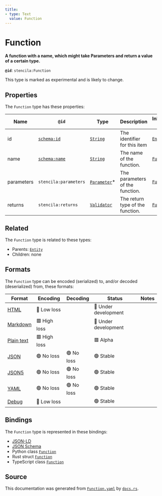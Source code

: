 ```yaml
---
title:
- type: Text
  value: Function
---
```


# Function

**A function with a name, which might take Parameters and return a value of a certain type.**

**`@id`**: `stencila:Function`

This type is marked as experimental and is likely to change.

## Properties

The `Function` type has these properties:

| Name       | `@id`                                    | Type                                                                      | Description                      | Inherited from                                                         |
| ---------- | ---------------------------------------- | ------------------------------------------------------------------------- | -------------------------------- | ---------------------------------------------------------------------- |
| id         | [`schema:id`](https://schema.org/id)     | [`String`](https://stencila.dev/docs/reference/schema/data/string)        | The identifier for this item     | [`Entity`](https://stencila.dev/docs/reference/schema/other/entity)    |
| name       | [`schema:name`](https://schema.org/name) | [`String`](https://stencila.dev/docs/reference/schema/data/string)        | The name of the function.        | [`Function`](https://stencila.dev/docs/reference/schema/flow/function) |
| parameters | `stencila:parameters`                    | [`Parameter`](https://stencila.dev/docs/reference/schema/flow/parameter)* | The parameters of the function.  | [`Function`](https://stencila.dev/docs/reference/schema/flow/function) |
| returns    | `stencila:returns`                       | [`Validator`](https://stencila.dev/docs/reference/schema/data/validator)  | The return type of the function. | [`Function`](https://stencila.dev/docs/reference/schema/flow/function) |

## Related

The `Function` type is related to these types:

- Parents: [`Entity`](https://stencila.dev/docs/reference/schema/other/entity)
- Children: none

## Formats

The `Function` type can be encoded (serialized) to, and/or decoded (deserialized) from, these formats:

| Format                                                           | Encoding       | Decoding     | Status                 | Notes |
| ---------------------------------------------------------------- | -------------- | ------------ | ---------------------- | ----- |
| [HTML](https://stencila.dev/docs/reference/formats/{name})       | 🔷 Low loss     |              | 🚧 Under development    |       |
| [Markdown](https://stencila.dev/docs/reference/formats/{name})   | 🟥 High loss    |              | 🚧 Under development    |       |
| [Plain text](https://stencila.dev/docs/reference/formats/{name}) | 🟥 High loss    |              | 🟥 Alpha                |       |
| [JSON](https://stencila.dev/docs/reference/formats/{name})       | 🟢 No loss      | 🟢 No loss    | 🟢 Stable               |       |
| [JSON5](https://stencila.dev/docs/reference/formats/{name})      | 🟢 No loss      | 🟢 No loss    | 🟢 Stable               |       |
| [YAML](https://stencila.dev/docs/reference/formats/{name})       | 🟢 No loss      | 🟢 No loss    | 🟢 Stable               |       |
| [Debug](https://stencila.dev/docs/reference/formats/{name})      | 🔷 Low loss     |              | 🟢 Stable               |       |

## Bindings

The `Function` type is represented in these bindings:

- [JSON-LD](https://stencila.dev/Function.jsonld)
- [JSON Schema](https://stencila.dev/Function.schema.json)
- Python class [`Function`](https://github.com/stencila/stencila/blob/main/python/stencila/types/function.py)
- Rust struct [`Function`](https://github.com/stencila/stencila/blob/main/rust/schema/src/types/function.rs)
- TypeScript class [`Function`](https://github.com/stencila/stencila/blob/main/typescript/src/types/Function.ts)

## Source

This documentation was generated from [`Function.yaml`](https://github.com/stencila/stencila/blob/main/schema/Function.yaml) by [`docs.rs`](https://github.com/stencila/stencila/blob/main/rust/schema-gen/src/docs.rs).